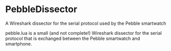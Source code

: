 # PebbleDissector
A Wireshark dissector for the serial protocol used by the Pebble smartwatch

pebble.lua is a small (and not complete!) Wireshark dissector for the serial protocol that is exchanged between the Pebble smartwatch and smartphone. 

